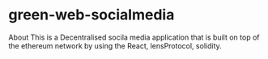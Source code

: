 # green-web-socialmedia
About This is a Decentralised socila media application that is built on top of the ethereum network by using the React, lensProtocol, solidity.
